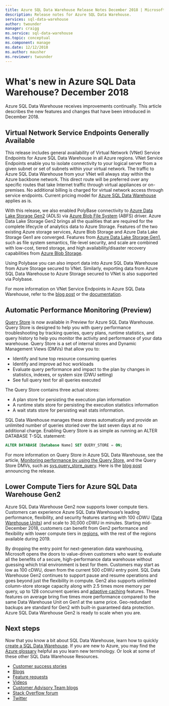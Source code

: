 ```yaml
---
title: Azure SQL Data Warehouse Release Notes December 2018 | Microsoft Docs
description: Release notes for Azure SQL Data Warehouse.
services: sql-data-warehouse
author: twounder
manager: craigg
ms.service: sql-data-warehouse
ms.topic: conceptual
ms.component: manage
ms.date: 12/12/2018
ms.author: mausher
ms.reviewer: twounder
---
```


# What's new in Azure SQL Data Warehouse? December 2018
Azure SQL Data Warehouse receives improvements continually. This article describes the new features and changes that have been introduced in December 2018.

## Virtual Network Service Endpoints Generally Available
This release includes general availability of Virtual Network (VNet) Service Endpoints for Azure SQL Data Warehouse in all Azure regions. VNet Service Endpoints enable you to isolate connectivity to your logical server from a given subnet or set of subnets within your virtual network. The traffic to Azure SQL Data Warehouse from your VNet will always stay within the Azure backbone network. This direct route will be preferred over any specific routes that take Internet traffic through virtual appliances or on-premises. No additional billing is charged for virtual network access through service endpoints. Current pricing model for [Azure SQL Data Warehouse](https://azure.microsoft.com/pricing/details/sql-data-warehouse/gen2/) applies as is.

With this release, we also enabled PolyBase connectivity to [Azure Data Lake Storage Gen2](https://docs.microsoft.com/azure/storage/blobs/data-lake-storage-introduction) (ADLS) via [Azure Blob File System](https://docs.microsoft.com/azure/storage/blobs/data-lake-storage-abfs-driver) (ABFS) driver. Azure Data Lake Storage Gen2 brings all the qualities that are required for the complete lifecycle of analytics data to Azure Storage. Features of the two existing Azure storage services, Azure Blob Storage and Azure Data Lake Storage Gen1 are converged. Features from [Azure Data Lake Storage Gen1](https://docs.microsoft.com/azure/data-lake-store/index), such as file system semantics, file-level security, and scale are combined with low-cost, tiered storage, and high availability/disaster recovery capabilities from [Azure Blob Storage](https://docs.microsoft.com/azure/storage/blobs/storage-blobs-introduction). 

Using Polybase you can also import data into Azure SQL Data Warehouse from Azure Storage secured to VNet. Similarly, exporting data from Azure SQL Data Warehouse to Azure Storage secured to VNet is also supported via Polybase. 

For more information on VNet Service Endpoints in Azure SQL Data Warehouse, refer to the [blog post](https://azure.microsoft.com/blog/general-availability-of-vnet-service-endpoints-for-azure-sql-data-warehouse/) or the [documentation](https://docs.microsoft.com/azure/sql-database/sql-database-vnet-service-endpoint-rule-overview?toc=/azure/sql-data-warehouse/toc.json).

## Automatic Performance Monitoring (Preview)
[Query Store](https://docs.microsoft.com/sql/relational-databases/performance/monitoring-performance-by-using-the-query-store?view=sql-server-2017) is now available in Preview for Azure SQL Data Warehouse. Query Store is designed to help you with query performance troubleshooting by tracking queries, query plans, runtime statistics, and query history to help you monitor the activity and performance of your data warehouse. Query Store is a set of internal stores and Dynamic Management Views (DMVs) that allow you to:

- Identify and tune top resource consuming queries
- Identify and improve ad hoc workloads
- Evaluate query performance and impact to the plan by changes in statistics, indexes, or system size (DWU setting)
- See full query text for all queries executed

The Query Store contains three actual stores:  
- A plan store for persisting the execution plan information 
- A runtime stats store for persisting the execution statistics information
- A wait stats store for persisting wait stats information. 

SQL Data Warehouse manages these stores automatically and provide an unlimited number of queries storied over the last seven days at no additional charge. Enabling Query Store is as simple as running an ALTER DATABASE T-SQL statement:

```sql
ALTER DATABASE [Database Name] SET QUERY_STORE = ON;
```
For more information on Query Store  in Azure SQL Data Warehouse, see the article, [Monitoring performance by using the Query Store](https://docs.microsoft.com/sql/relational-databases/performance/monitoring-performance-by-using-the-query-store?view=sql-server-2017), and the Query Store DMVs, such as [sys.query_store_query](https://docs.microsoft.com/sql/relational-databases/system-catalog-views/sys-query-store-query-transact-sql?view=sql-server-2017). Here is the [blog post](https://azure.microsoft.com/blog/automatic-performance-monitoring-in-azure-sql-data-warehouse-with-query-store/) announcing the release.

## Lower Compute Tiers for Azure SQL Data Warehouse Gen2
Azure SQL Data Warehouse Gen2 now supports lower compute tiers. Customers can experience Azure SQL Data Warehouse’s leading performance, flexibility, and security features starting with 100 cDWU ([Data Warehouse Units](https://docs.microsoft.com/azure/sql-data-warehouse/what-is-a-data-warehouse-unit-dwu-cdwu)) and scale to 30,000 cDWU in minutes. Starting mid-December 2018, customers can benefit from Gen2 performance and flexibility with lower compute tiers in [regions](https://docs.microsoft.com/azure/sql-data-warehouse/gen2-lower-tier-regions), with the rest of the regions available during 2019.

By dropping the entry point for next-generation data warehousing, Microsoft opens the doors to value-driven customers who want to evaluate all the benefits of a secure, high-performance data warehouse without guessing which trial environment is best for them. Customers may start as low as 100 cDWU, down from the current 500 cDWU entry point. SQL Data Warehouse Gen2 continues to support pause and resume operations and goes beyond just the flexibility in compute. Gen2 also supports unlimited column-store storage capacity along with 2.5 times more memory per query, up to 128 concurrent queries and [adaptive caching](https://azure.microsoft.com/blog/adaptive-caching-powers-azure-sql-data-warehouse-performance-gains/) features. These features on average bring five times more performance compared to the same Data Warehouse Unit on Gen1 at the same price. Geo-redundant backups are standard for Gen2 with built-in guaranteed data protection. Azure SQL Data Warehouse Gen2 is ready to scale when you are.

## Next steps
Now that you know a bit about SQL Data Warehouse, learn how to quickly [create a SQL Data Warehouse][create a SQL Data Warehouse]. If you are new to Azure, you may find the [Azure glossary][Azure glossary] helpful as you learn new terminology. Or look at some of these other SQL Data Warehouse Resources.  

* [Customer success stories]
* [Blogs]
* [Feature requests]
* [Videos]
* [Customer Advisory Team blogs]
* [Stack Overflow forum]
* [Twitter]


[Blogs]: https://azure.microsoft.com/blog/tag/azure-sql-data-warehouse/
[Customer Advisory Team blogs]: https://blogs.msdn.microsoft.com/sqlcat/tag/sql-dw/
[Customer success stories]: https://azure.microsoft.com/case-studies/?service=sql-data-warehouse
[Feature requests]: https://feedback.azure.com/forums/307516-sql-data-warehouse
[Stack Overflow forum]: http://stackoverflow.com/questions/tagged/azure-sqldw
[Twitter]: https://twitter.com/hashtag/SQLDW
[Videos]: https://azure.microsoft.com/documentation/videos/index/?services=sql-data-warehouse
[create a SQL Data Warehouse]: ./create-data-warehouse-portal.md
[Azure glossary]: ../azure-glossary-cloud-terminology.md
